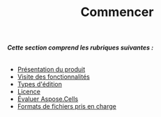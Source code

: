 ﻿---
title: Commencer
type: docs
weight: 10
url: /fr/jasperreports/getting-started/
---
###### **Cette section comprend les rubriques suivantes :**
- [Présentation du produit](/cells/fr/jasperreports/product-overview/)
- [Visite des fonctionnalités](/cells/fr/jasperreports/feature-tour/)
- [Types d'édition](/cells/fr/jasperreports/edition-types/)
- [Licence](/cells/fr/jasperreports/licensing/)
- [Évaluer Aspose.Cells](/cells/fr/jasperreports/evaluate-aspose-cells/)
- [Formats de fichiers pris en charge](/cells/fr/jasperreports/supported-file-formats/)
